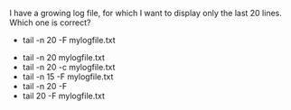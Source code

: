 I have a growing log file, for which I want to display only the last 20 lines. Which one is correct?

+ tail -n 20 -F mylogfile.txt
* tail -n 20 mylogfile.txt
* tail -n 20 -с mylogfile.txt
* tail -n 15 -F mylogfile.txt
* tail -n 20 -F
* tail 20 -F mylogfile.txt
